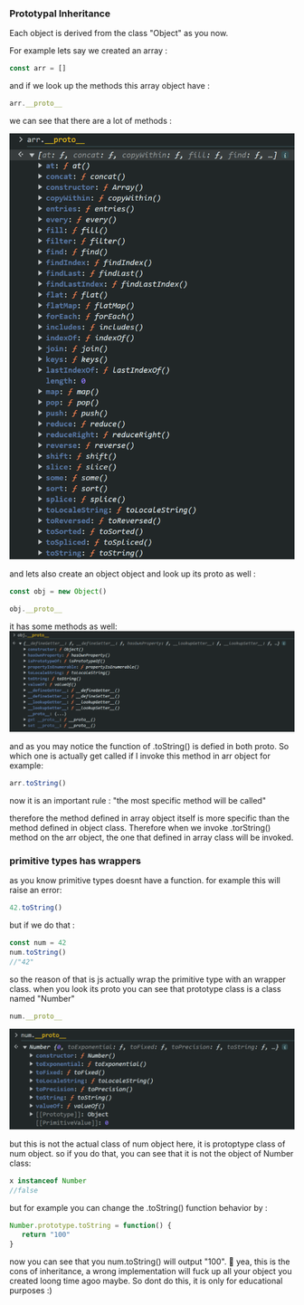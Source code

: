 ### Prototypal Inheritance
Each object is derived from the class "Object" as you now.

For example lets say we created an array : 
```js
const arr = []
```
and if we look up the methods this array object have :
```js
arr.__proto__
```
we can see that there are a lot of methods :

![alt text](image-1.png)

and lets also create an object object and look up its proto as well : 
```js
const obj = new Object()
``` 
```js
obj.__proto__
```
it has some methods as well:
![alt text](image-2.png)


and as you may notice the function of .toString() is defied in both proto. So which one is actually get called if I invoke this method in arr object for example:
```js
arr.toString()
```

now it is an important rule : "the most specific method will be called"

therefore the method defined in array object itself is more specific than the method defined in object class. Therefore when we invoke .torString() method on the arr object, the one that defined in array class will be invoked.


### primitive types has wrappers

as you know primitive types doesnt have a function.
for example this will raise an error: 
```js
42.toString()
```
but if we do that :
```js
const num = 42
num.toString()
//"42"
```
so the reason of that is js actually wrap the primitive type with an wrapper class. when you look its proto you can see that prototype class is a class named "Number"
```js
num.__proto__
```
![alt text](image-3.png)

but this is not the actual class of num object here, it is protoptype class of num object. so if you do that, you can see that it is not the object of Number class: 
```js
x instanceof Number
//false
```

but for example you can change the .toString() function behavior by : 
```js
Number.prototype.toString = function() {
   return "100"
}
```

now you can see that you num.toString() will output "100". 🫥
yea, this is the cons of inheritance, a wrong implementation will fuck up all your object you created loong time agoo maybe. So dont do this, it is only for educational purposes :)






